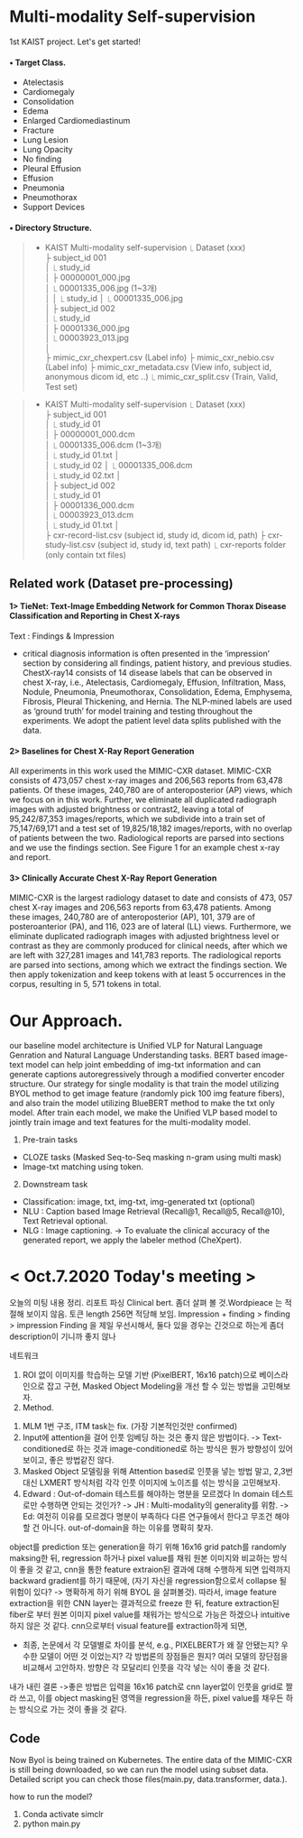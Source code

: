 
# Multi-modality Self-supervision
1st KAIST project.
Let's get started!


#### • Target Class.   
* Atelectasis  
* Cardiomegaly  
* Consolidation
* Edema
* Enlarged Cardiomediastinum
* Fracture
* Lung Lesion
* Lung Opacity
* No finding
* Pleural Effusion
* Effusion          
* Pneumonia    
* Pneumothorax 
* Support Devices

#### • Directory Structure.

> *  KAIST Multi-modality self-supervision <jpg version>
        ⎿ Dataset (xxx)                
            ├ subject_id 001         
            │   ⎿ study_id                   
            │       ├ 00000001_000.jpg           
            │       ⎿ 00001335_006.jpg (1~3개)           
            │
            │   ⎿ study_id 
            │       ⎿ 00001335_006.jpg  
            │
            ├ subject_id 002       
            │   ⎿ study_id                   
            │       ├ 00001336_000.jpg                 
            │       ⎿ 00003923_013.jpg                      
            │                                       
            ├ mimic_cxr_chexpert.csv (Label info)
            ├ mimic_cxr_nebio.csv (Label info)
            ├ mimic_cxr_metadata.csv (View info, subject id, anonymous dicom id, etc ..)
            ⎿ mimic_cxr_split.csv (Train, Valid, Test set)


> *  KAIST Multi-modality self-supervision <dicom version>
        ⎿ Dataset (xxx)                
            ├ subject_id 001         
            │   ⎿ study_id 01                 
            │       ├ 00000001_000.dcm           
            │       ⎿ 00001335_006.dcm (1~3개)           
            │   ⎿ study_id 01.txt
            │   
            │   ⎿ study_id 02
            │       ⎿ 00001335_006.dcm  
            │   ⎿ study_id 02.txt
            │   
            │
            ├ subject_id 002       
            │   ⎿ study_id 01                
            │       ├ 00001336_000.dcm                 
            │       ⎿ 00003923_013.dcm                      
            │   ⎿ study_id 01.txt
            │   
            ├ cxr-record-list.csv (subject id, study id, dicom id, path)
            ├ cxr-study-list.csv (subject id, study id, text path)
            ⎿ cxr-reports folder (only contain txt files)
 
## Related work (Dataset pre-processing)

#### 1> TieNet: Text-Image Embedding Network for Common Thorax Disease Classification and Reporting in Chest X-rays

Text : Findings & Impression
- critical diagnosis information is often presented in the ‘impression’ section by considering all findings, patient history, and previous studies. ChestX-ray14 consists of 14 disease labels that can be observed in chest X-ray, i.e., Atelectasis, Cardiomegaly, Effusion, Infiltration, Mass, Nodule, Pneumonia, Pneumothorax, Consolidation, Edema, Emphysema, Fibrosis, Pleural Thickening, and Hernia. The NLP-mined labels are used as ‘ground truth’ for model training and testing throughout the experiments. We adopt the patient level data splits published with the data.

#### 2> Baselines for Chest X-Ray Report Generation

All experiments in this work used the MIMIC-CXR dataset. MIMIC-CXR consists of 473,057 chest x-ray images and 206,563 reports from 63,478 patients. Of these images, 240,780 are of anteroposterior (AP) views, which we focus on in this work. Further, we eliminate all duplicated radiograph images with adjusted brightness or contrast2, leaving a total of 95,242/87,353 images/reports, which we subdivide into a train set of 75,147/69,171 and a test set of 19,825/18,182 images/reports, with no overlap of patients between the two. Radiological reports are parsed into sections and we use the findings section. See Figure 1 for an example chest x-ray and report.

#### 3> Clinically Accurate Chest X-Ray Report Generation

MIMIC-CXR is the largest radiology dataset to date and consists of 473, 057 chest X-ray images and 206,563 reports from 63,478 patients. Among these images, 240,780 are of anteroposterior (AP), 101, 379 are of posteroanterior (PA), and 116, 023 are of lateral (LL) views. Furthermore, we eliminate duplicated radiograph images with adjusted brightness level or contrast as they are commonly produced for clinical needs, after which we are left with 327,281 images and 141,783 reports. The radiological reports are parsed into sections, among which we extract the findings section. We then apply tokenization and keep tokens with at least 5 occurrences in the corpus, resulting in 5, 571 tokens in total.



# Our Approach.

our baseline model architecture is Unified VLP for Natural Language Genration and Natural Language Understanding tasks.
BERT based image-text model can help joint embedding of img-txt information and can generate captions autoregressively through a modified converter encoder structure.
Our strategy for single modality is that train the model utilizing BYOL method to get image feature (randomly pick 100 img feature fibers), and also train the model utilizing BlueBERT method to make the txt only model.
After train each model, we make the Unified VLP based model to jointly train image and text features for the multi-modality model.

1. Pre-train tasks
- CLOZE tasks (Masked Seq-to-Seq masking n-gram using multi mask)
- Image-txt matching using <CLS> token.

2. Downstream task
- Classification: image, txt, img-txt, img-generated txt (optional)
- NLU : Caption based Image Retrieval (Recall@1, Recall@5, Recall@10), Text Retrieval optional.
- NLG : Image captioning. -> To evaluate the clinical accuracy of the generated report, we apply the labeler method (CheXpert).



# < Oct.7.2020 Today's meeting >
오늘의 미팅 내용 정리.
리포트 파싱
Clinical bert. 좀더 살펴 볼 것.Wordpieace 는 적절해 보이지 않음.
토큰 length 256면 적당해 보임.
Impression + finding > finding > impression
Finding 을 제일 우선시해서, 둘다 있을 경우는 긴것으로 하는게 좀더 description이 기니까 좋지 않나

네트워크
1. ROI 없이 이미지를 학습하는 모델 기반 (PixelBERT, 16x16 patch)으로 베이스라인으로 잡고 구현, Masked Object Modeling을 개선 할 수 있는 방법을 고민해보자. 
2. Method. 
1) MLM 1번 구조, ITM task는 fix. (가장 기본적인것만 confirmed)
2) Input에 attention을 걸어 인풋 임베딩 하는 것은 좋지 않은 방법이다. -> Text-conditioned로 하는 것과 image-conditioned로 하는 방식은 뭔가 방향성이 있어 보이고, 좋은 방법같진 않다.
3) Masked Object 모델링을 위해 Attention based로 인풋을 넣는 방법 말고, 2,3번 대신 LXMERT 방식처럼 각각 인풋 이미지에 노이즈를 섞는 방식을 고민해보자. 
4) Edward : Out-of-domain 테스트를 해야하는 명분을 모르겠다 In domain 테스트로만 수행하면 안되는 것인가? -> JH : Multi-modality의 generality를 위함. -> Ed: 여전히 이유를 모르겠다 명분이 
부족하다 다른 연구들에서 한다고 무조건 해야 할 건 아니다.
out-of-domain을 하는 이유를 명확히 찾자. 

object를 prediction 또는 generation을 하기 위해 16x16 grid patch를 randomly maksing한 뒤, regression 하거나 pixel value를 채워 원본 이미지와 비교하는 방식이 좋을 것 같고,
cnn을 통한 feature extraion된 결과에 대해 수행하게 되면 입력까지 backward gradient를 하기 때문에, (자기 자신을 regression함으로서 collapse 될 위험이 있다? -> 명확하게 하기 위해 BYOL 을 살펴볼것). 따라서,
image feature extraction을 위한 CNN layer는 결과적으로 freeze 한 뒤, feature extraction된 fiber로 부터 원본 이미지 pixel value를 채워가는 방식으로 가능은 하겠으나 intuitive 하지 않은 것 같다.
cnn으로부터 visual feature를 extraction하게 되면, 


* 최종, <A COMPARISON OF PRE-TRAINED VISION-AND-LANGUAGE MODELS FOR MULTIMODAL REPRESENTATION LEARNING ACROSS MEDICAL IMAGES AND REPORTS> 
논문에서 각 모델별로 차이를 분석, 
e.g., PIXELBERT가 왜 잘 안됐는지? 우수한 모델이 어떤 것 이었는지? 각 방법론의 장점들은 뭔지? 여러 모델의 장단점을 비교해서 고안하자. 방향은 각 모달리티 인풋을 각각 넣는 식이 좋을 것 같다.

내가 내린 결론 
->좋은 방법은 입력을 16x16 patch로 cnn layer없이 인풋을 grid로 짤라 쓰고, 이를 object masking된 영역을 regression을 하든, pixel value를 채우든 하는 방식으로 가는 것이 좋을 것 같다.


## Code

Now Byol is being trained on Kubernetes. The entire data of the MIMIC-CXR is still being downloaded, so we can run the model using subset data.
Detailed script you can check those files(main.py, data.transformer, data.).

how to run the model?
1. Conda activate simclr 
2. python main.py
